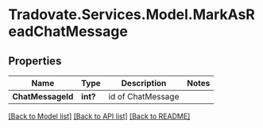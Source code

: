 # Tradovate.Services.Model.MarkAsReadChatMessage
## Properties

Name | Type | Description | Notes
------------ | ------------- | ------------- | -------------
**ChatMessageId** | **int?** | id of ChatMessage | 

[[Back to Model list]](../README.md#documentation-for-models) [[Back to API list]](../README.md#documentation-for-api-endpoints) [[Back to README]](../README.md)

